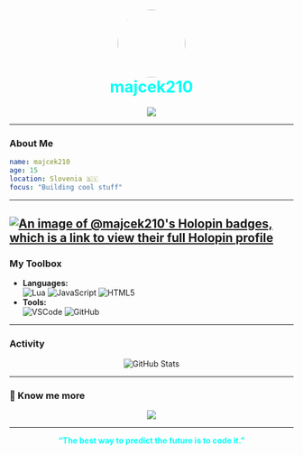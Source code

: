 
<h1 align="center">
  <img 
  src="https://github.com/majcek210.png" 
  width="120" 
  style="border-radius:50%; transition:transform 0.3s ease, box-shadow 0.3s ease;" 
  onmouseover="this.style.transform='scale(1.1)'; this.style.boxShadow='0 0 15px #00fff7';" 
  onmouseout="this.style.transform='scale(1)'; this.style.boxShadow='none';" 
/>
  <br/>
  <span style="color:#00fff7;">majcek210</span>
</h1>




<p align="center">
  <img src="https://skillicons.dev/icons?i=lua,js,html,css,github" />
</p>

---

### About Me

```yaml
name: majcek210
age: 15
location: Slovenia 🇸🇮
focus: "Building cool stuff"
```
---
[![An image of @majcek210's Holopin badges, which is a link to view their full Holopin profile](https://holopin.me/majcek210)](https://holopin.io/@majcek210)
---

### My Toolbox

- **Languages:**  
  ![Lua](https://img.shields.io/badge/Lua-2C2D72?style=flat-square&logo=lua&logoColor=white)
  ![JavaScript](https://img.shields.io/badge/JavaScript-F7DF1E?style=flat-square&logo=javascript&logoColor=black)
  ![HTML5](https://img.shields.io/badge/HTML5-E34F26?style=flat-square&logo=html5&logoColor=white)
- **Tools:**  
  ![VSCode](https://img.shields.io/badge/VSCode-007ACC?style=flat-square&logo=visual-studio-code&logoColor=white)
  ![GitHub](https://img.shields.io/badge/GitHub-181717?style=flat-square&logo=github&logoColor=white)

---

### Activity

<p align="center">
  <img src="https://github-readme-stats.vercel.app/api?username=majcek210&show_icons=true&theme=tokyonight&hide_border=true" alt="GitHub Stats" />
  <br/>
</p>

---

### 📡 Know me more

<p align="center">
  <a href="https://github.com/majcek210" target="_blank">
    <img src="https://img.shields.io/badge/GitHub-00FFF7?style=for-the-badge&logo=github&logoColor=black" />
  </a>
</p>

---

<p align="center" style="color:#00fff7;">
  <b>“The best way to predict the future is to code it.”</b>
</p>

